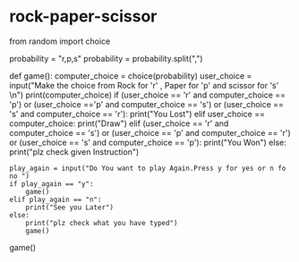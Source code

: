 # rock-paper-scissor
from random import choice

probability = "r,p,s"
probability = probability.split(",")


def game():
    computer_choice = choice(probability)
    user_choice = input("Make the choice from Rock for 'r' , Paper for 'p' and scissor for 's' \n")
    print(computer_choice)
    if (user_choice == 'r' and computer_choice == 'p') or (user_choice =='p' and computer_choice == 's') or (user_choice == 's' and computer_choice == 'r'):
        print("You Lost")
    elif user_choice == computer_choice:
        print("Draw")
    elif (user_choice == 'r' and computer_choice == 's') or (user_choice == 'p' and computer_choice == 'r') or (user_choice == 's' and computer_choice == 'p'):
        print("You Won")
    else:
        print("plz check given Instruction")

    play_again = input("Do You want to play Again.Press y for yes or n fo no ")
    if play_again == "y":
        game()
    elif play_again == "n":
        print("See you Later")
    else:
        print("plz check what you have typed")
        game()

game()






